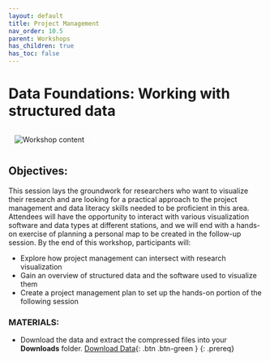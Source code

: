 ```yaml
---
layout: default
title: Project Management
nav_order: 10.5
parent: Workshops
has_children: true
has_toc: false
---
```

# Data Foundations: Working with structured data  

<img data-src="https://github.com/meginwinnipeg/slides/blob/main/img/researchcycle.png" alt="Workshop content" style="border:12px solid  #fcfcfc">  

## Objectives:

This session lays the groundwork for researchers who want to visualize their research and are looking for a practical approach to the project management and data literacy skills needed to be proficient in this area. Attendees will have the opportunity to interact with various visualization software and data types at different stations, and we will end with a hands-on exercise of planning a personal map to be created in the follow-up session.
By the end of this workshop, participants will:  
- Explore how project management can intersect with research visualization  
- Gain an overview of structured data and the software used to visualize them  
- Create a project management plan to set up the hands-on portion of the following session  


### MATERIALS:
- Download the data and extract the compressed files into your **Downloads** folder. [Download Data](https://github.com/meginwinnipeg/workshops/raw/main/content/handson/dataphys/data/physData.zip){: .btn .btn-green }
{: .prereq}  